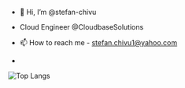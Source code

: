 - 👋 Hi, I’m @stefan-chivu

- Cloud Engineer @CloudbaseSolutions

- 📫 How to reach me - stefan.chivu1@yahoo.com
- 
![Top Langs](https://github-readme-stats.vercel.app/api/top-langs/?username=stefan-chivu&layout=compact)

